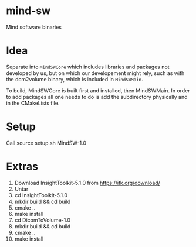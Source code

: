 # mind-sw
Mind software binaries

# Idea
Separate into `MindSWCore` which includes libraries and packages not developed by us, but on which our developement might rely, such as with the dcm2volume binary, which is included in `MindSWMain`.

To build, MindSWCore is built first and installed, then MindSWMain.  In order to add packages all one needs to do is add the subdirectory physically and in the CMakeLists file.

# Setup
Call source setup.sh MindSW-1.0

# Extras
1. Download InsightToolkit-5.1.0 from https://itk.org/download/
2. Untar
3. cd InsightToolkit-5.1.0
3. mkdir build && cd build
4. cmake ..
5. make install
6. cd DicomToVolume-1.0
7. mkdir build && cd build
8. cmake ..
9. make install

